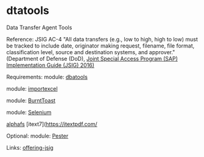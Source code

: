 # dtatools
Data Transfer Agent Tools

Reference: JSIG AC-4
"All data transfers (e.g., low to high, high to low) must be tracked to include date, originator 
making request, filename, file format, classification level, source and destination systems, 
and approver." (Department of Defense (DoD), [Joint Special Access Program (SAP) Implementation Guide (JSIG) 2016)](https://www.dcsa.mil/portals/91/documents/ctp/nao/JSIG_2016April11_Final_(53Rev4).pdf)

Requirements: 
  module:  [dbatools](https://github.com/dataplat/dbatools)
  
  module:  [importexcel](https://github.com/dfinke/ImportExcel)
  
  module:  [BurntToast](https://www.powershellgallery.com/packages/BurntToast/0.8.5)
  
  module:  [Selenium](https://www.powershellgallery.com/packages/Selenium/3.0.1)
  
  [alphafs](http://alphafs.alphaleonis.com/)
  [itext7](https://itextpdf.com/
  
Optional:
  module: [Pester](https://github.com/pester/Pester)
  
Links:
  [offering-jsig](https://learn.microsoft.com/en-us/azure/compliance/offerings/offering-jsig)


